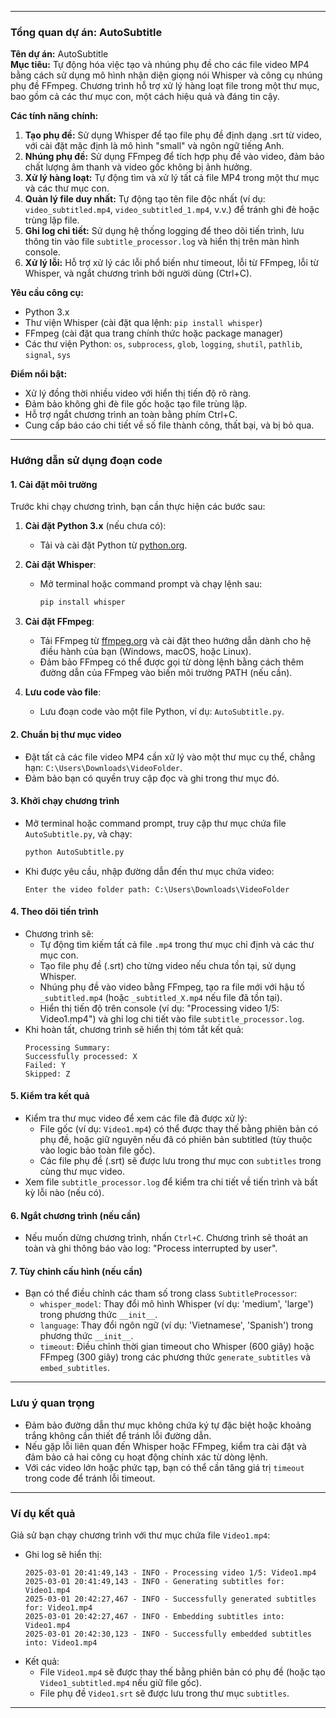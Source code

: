 
---

### **Tổng quan dự án: AutoSubtitle**
**Tên dự án:** AutoSubtitle  
**Mục tiêu:** Tự động hóa việc tạo và nhúng phụ đề cho các file video MP4 bằng cách sử dụng mô hình nhận diện giọng nói Whisper và công cụ nhúng phụ đề FFmpeg. Chương trình hỗ trợ xử lý hàng loạt file trong một thư mục, bao gồm cả các thư mục con, một cách hiệu quả và đáng tin cậy.

**Các tính năng chính:**
1. **Tạo phụ đề:** Sử dụng Whisper để tạo file phụ đề định dạng .srt từ video, với cài đặt mặc định là mô hình "small" và ngôn ngữ tiếng Anh.
2. **Nhúng phụ đề:** Sử dụng FFmpeg để tích hợp phụ đề vào video, đảm bảo chất lượng âm thanh và video gốc không bị ảnh hưởng.
3. **Xử lý hàng loạt:** Tự động tìm và xử lý tất cả file MP4 trong một thư mục và các thư mục con.
4. **Quản lý file duy nhất:** Tự động tạo tên file độc nhất (ví dụ: `video_subtitled.mp4`, `video_subtitled_1.mp4`, v.v.) để tránh ghi đè hoặc trùng lặp file.
5. **Ghi log chi tiết:** Sử dụng hệ thống logging để theo dõi tiến trình, lưu thông tin vào file `subtitle_processor.log` và hiển thị trên màn hình console.
6. **Xử lý lỗi:** Hỗ trợ xử lý các lỗi phổ biến như timeout, lỗi từ FFmpeg, lỗi từ Whisper, và ngắt chương trình bởi người dùng (Ctrl+C).

**Yêu cầu công cụ:**
- Python 3.x
- Thư viện Whisper (cài đặt qua lệnh: `pip install whisper`)
- FFmpeg (cài đặt qua trang chính thức hoặc package manager)
- Các thư viện Python: `os`, `subprocess`, `glob`, `logging`, `shutil`, `pathlib`, `signal`, `sys`

**Điểm nổi bật:**
- Xử lý đồng thời nhiều video với hiển thị tiến độ rõ ràng.
- Đảm bảo không ghi đè file gốc hoặc tạo file trùng lặp.
- Hỗ trợ ngắt chương trình an toàn bằng phím Ctrl+C.
- Cung cấp báo cáo chi tiết về số file thành công, thất bại, và bị bỏ qua.

---

### **Hướng dẫn sử dụng đoạn code**

#### **1. Cài đặt môi trường**
Trước khi chạy chương trình, bạn cần thực hiện các bước sau:

1. **Cài đặt Python 3.x** (nếu chưa có):
   - Tải và cài đặt Python từ [python.org](https://www.python.org/downloads/).

2. **Cài đặt Whisper**:
   - Mở terminal hoặc command prompt và chạy lệnh sau:
     ```bash
     pip install whisper
     ```

3. **Cài đặt FFmpeg**:
   - Tải FFmpeg từ [ffmpeg.org](https://ffmpeg.org/download.html) và cài đặt theo hướng dẫn dành cho hệ điều hành của bạn (Windows, macOS, hoặc Linux).
   - Đảm bảo FFmpeg có thể được gọi từ dòng lệnh bằng cách thêm đường dẫn của FFmpeg vào biến môi trường PATH (nếu cần).

4. **Lưu code vào file**:
   - Lưu đoạn code vào một file Python, ví dụ: `AutoSubtitle.py`.

#### **2. Chuẩn bị thư mục video**
- Đặt tất cả các file video MP4 cần xử lý vào một thư mục cụ thể, chẳng hạn: `C:\Users\Downloads\VideoFolder`.
- Đảm bảo bạn có quyền truy cập đọc và ghi trong thư mục đó.

#### **3. Khởi chạy chương trình**
- Mở terminal hoặc command prompt, truy cập thư mục chứa file `AutoSubtitle.py`, và chạy:
  ```bash
  python AutoSubtitle.py
  ```
- Khi được yêu cầu, nhập đường dẫn đến thư mục chứa video:
  ```
  Enter the video folder path: C:\Users\Downloads\VideoFolder
  ```

#### **4. Theo dõi tiến trình**
- Chương trình sẽ:
  - Tự động tìm kiếm tất cả file `.mp4` trong thư mục chỉ định và các thư mục con.
  - Tạo file phụ đề (.srt) cho từng video nếu chưa tồn tại, sử dụng Whisper.
  - Nhúng phụ đề vào video bằng FFmpeg, tạo ra file mới với hậu tố `_subtitled.mp4` (hoặc `_subtitled_X.mp4` nếu file đã tồn tại).
  - Hiển thị tiến độ trên console (ví dụ: "Processing video 1/5: Video1.mp4") và ghi log chi tiết vào file `subtitle_processor.log`.
- Khi hoàn tất, chương trình sẽ hiển thị tóm tắt kết quả:
  ```
  Processing Summary:
  Successfully processed: X
  Failed: Y
  Skipped: Z
  ```

#### **5. Kiểm tra kết quả**
- Kiểm tra thư mục video để xem các file đã được xử lý:
  - File gốc (ví dụ: `Video1.mp4`) có thể được thay thế bằng phiên bản có phụ đề, hoặc giữ nguyên nếu đã có phiên bản subtitled (tùy thuộc vào logic bảo toàn file gốc).
  - Các file phụ đề (.srt) sẽ được lưu trong thư mục con `subtitles` trong cùng thư mục video.
- Xem file `subtitle_processor.log` để kiểm tra chi tiết về tiến trình và bất kỳ lỗi nào (nếu có).

#### **6. Ngắt chương trình (nếu cần)**
- Nếu muốn dừng chương trình, nhấn `Ctrl+C`. Chương trình sẽ thoát an toàn và ghi thông báo vào log: "Process interrupted by user".

#### **7. Tùy chỉnh cấu hình (nếu cần)**
- Bạn có thể điều chỉnh các tham số trong class `SubtitleProcessor`:
  - `whisper_model`: Thay đổi mô hình Whisper (ví dụ: 'medium', 'large') trong phương thức `__init__`.
  - `language`: Thay đổi ngôn ngữ (ví dụ: 'Vietnamese', 'Spanish') trong phương thức `__init__`.
  - `timeout`: Điều chỉnh thời gian timeout cho Whisper (600 giây) hoặc FFmpeg (300 giây) trong các phương thức `generate_subtitles` và `embed_subtitles`.

---

### **Lưu ý quan trọng**
- Đảm bảo đường dẫn thư mục không chứa ký tự đặc biệt hoặc khoảng trắng không cần thiết để tránh lỗi đường dẫn.
- Nếu gặp lỗi liên quan đến Whisper hoặc FFmpeg, kiểm tra cài đặt và đảm bảo cả hai công cụ hoạt động chính xác từ dòng lệnh.
- Với các video lớn hoặc phức tạp, bạn có thể cần tăng giá trị `timeout` trong code để tránh lỗi timeout.

---

### **Ví dụ kết quả**
Giả sử bạn chạy chương trình với thư mục chứa file `Video1.mp4`:
- Ghi log sẽ hiển thị:
  ```
  2025-03-01 20:41:49,143 - INFO - Processing video 1/5: Video1.mp4
  2025-03-01 20:41:49,143 - INFO - Generating subtitles for: Video1.mp4
  2025-03-01 20:42:27,467 - INFO - Successfully generated subtitles for: Video1.mp4
  2025-03-01 20:42:27,467 - INFO - Embedding subtitles into: Video1.mp4
  2025-03-01 20:42:30,123 - INFO - Successfully embedded subtitles into: Video1.mp4
  ```
- Kết quả:
  - File `Video1.mp4` sẽ được thay thế bằng phiên bản có phụ đề (hoặc tạo `Video1_subtitled.mp4` nếu giữ file gốc).
  - File phụ đề `Video1.srt` sẽ được lưu trong thư mục `subtitles`.

---

